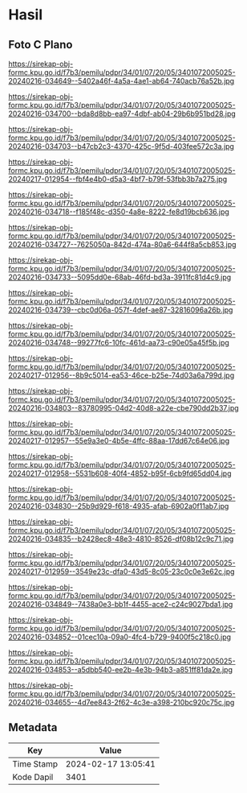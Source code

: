 # Hasil

## Foto C Plano

https://sirekap-obj-formc.kpu.go.id/f7b3/pemilu/pdpr/34/01/07/20/05/3401072005025-20240216-034649--5402a46f-4a5a-4ae1-ab64-740acb76a52b.jpg

https://sirekap-obj-formc.kpu.go.id/f7b3/pemilu/pdpr/34/01/07/20/05/3401072005025-20240216-034700--bda8d8bb-ea97-4dbf-ab04-29b6b951bd28.jpg

https://sirekap-obj-formc.kpu.go.id/f7b3/pemilu/pdpr/34/01/07/20/05/3401072005025-20240216-034703--b47cb2c3-4370-425c-9f5d-403fee572c3a.jpg

https://sirekap-obj-formc.kpu.go.id/f7b3/pemilu/pdpr/34/01/07/20/05/3401072005025-20240217-012954--fbf4e4b0-d5a3-4bf7-b79f-53fbb3b7a275.jpg

https://sirekap-obj-formc.kpu.go.id/f7b3/pemilu/pdpr/34/01/07/20/05/3401072005025-20240216-034718--f185f48c-d350-4a8e-8222-fe8d19bcb636.jpg

https://sirekap-obj-formc.kpu.go.id/f7b3/pemilu/pdpr/34/01/07/20/05/3401072005025-20240216-034727--7625050a-842d-474a-80a6-644f8a5cb853.jpg

https://sirekap-obj-formc.kpu.go.id/f7b3/pemilu/pdpr/34/01/07/20/05/3401072005025-20240216-034733--5095dd0e-68ab-46fd-bd3a-3911fc81d4c9.jpg

https://sirekap-obj-formc.kpu.go.id/f7b3/pemilu/pdpr/34/01/07/20/05/3401072005025-20240216-034739--cbc0d06a-057f-4def-ae87-32816096a26b.jpg

https://sirekap-obj-formc.kpu.go.id/f7b3/pemilu/pdpr/34/01/07/20/05/3401072005025-20240216-034748--99277fc6-10fc-461d-aa73-c90e05a45f5b.jpg

https://sirekap-obj-formc.kpu.go.id/f7b3/pemilu/pdpr/34/01/07/20/05/3401072005025-20240217-012956--8b9c5014-ea53-46ce-b25e-74d03a6a799d.jpg

https://sirekap-obj-formc.kpu.go.id/f7b3/pemilu/pdpr/34/01/07/20/05/3401072005025-20240216-034803--83780995-04d2-40d8-a22e-cbe790dd2b37.jpg

https://sirekap-obj-formc.kpu.go.id/f7b3/pemilu/pdpr/34/01/07/20/05/3401072005025-20240217-012957--55e9a3e0-4b5e-4ffc-88aa-17dd67c64e06.jpg

https://sirekap-obj-formc.kpu.go.id/f7b3/pemilu/pdpr/34/01/07/20/05/3401072005025-20240217-012958--5531b608-40f4-4852-b95f-6cb9fd65dd04.jpg

https://sirekap-obj-formc.kpu.go.id/f7b3/pemilu/pdpr/34/01/07/20/05/3401072005025-20240216-034830--25b9d929-f618-4935-afab-6902a0f11ab7.jpg

https://sirekap-obj-formc.kpu.go.id/f7b3/pemilu/pdpr/34/01/07/20/05/3401072005025-20240216-034835--b2428ec8-48e3-4810-8526-df08b12c9c71.jpg

https://sirekap-obj-formc.kpu.go.id/f7b3/pemilu/pdpr/34/01/07/20/05/3401072005025-20240217-012959--3549e23c-dfa0-43d5-8c05-23c0c0e3e62c.jpg

https://sirekap-obj-formc.kpu.go.id/f7b3/pemilu/pdpr/34/01/07/20/05/3401072005025-20240216-034849--7438a0e3-bb1f-4455-ace2-c24c9027bda1.jpg

https://sirekap-obj-formc.kpu.go.id/f7b3/pemilu/pdpr/34/01/07/20/05/3401072005025-20240216-034852--01cec10a-09a0-4fc4-b729-9400f5c218c0.jpg

https://sirekap-obj-formc.kpu.go.id/f7b3/pemilu/pdpr/34/01/07/20/05/3401072005025-20240216-034853--a5dbb540-ee2b-4e3b-94b3-a851ff81da2e.jpg

https://sirekap-obj-formc.kpu.go.id/f7b3/pemilu/pdpr/34/01/07/20/05/3401072005025-20240216-034655--4d7ee843-2f62-4c3e-a398-210bc920c75c.jpg


## Metadata

| Key        | Value               |
| ---------- | ------------------- |
| Time Stamp | 2024-02-17 13:05:41 |
| Kode Dapil | 3401                |



